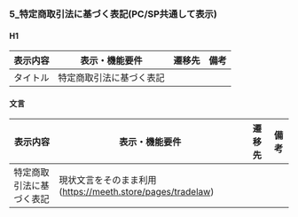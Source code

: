 ### 5_特定商取引法に基づく表記(PC/SP共通して表示)
#### H1
|表示内容|表示・機能要件|遷移先|備考|
|---|---|---|---|
|タイトル|特定商取引法に基づく表記|||

#### 文言
|表示内容|表示・機能要件|遷移先|備考|
|---|---|---|---|
|特定商取引法に基づく表記|現状文言をそのまま利用(https://meeth.store/pages/tradelaw)|||